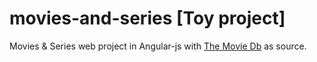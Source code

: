 # movies-and-series [Toy project]

Movies &amp; Series web project in Angular-js with [The Movie Db](http://api.themoviedb.org) as source.
